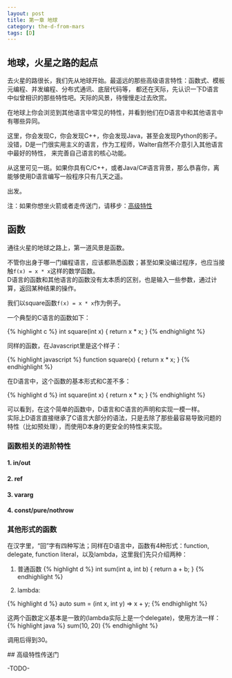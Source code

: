 ```yaml
---
layout: post
title: 第一章 地球
category: the-d-from-mars
tags: [D]
---
```


## 地球，火星之路的起点

去火星的路很长，我们先从地球开始。最遥远的那些高级语言特性：函数式、模板元编程、并发编程、分布式通讯、底层代码等，
都还在天际，先认识一下D语言中似曾相识的那些特性吧。天际的风景，待慢慢走过去欣赏。

在地球上你会浏览到其他语言中常见的特性，并看到他们在D语言中和其他语言中有哪些异同。

这里，你会发现C，你会发现C++，你会发现Java，甚至会发现Python的影子。
没错，D是一门很实用主义的语言，作为工程师，Walter自然不介意引入其他语言中最好的特性，
来完善自己语言的核心功能。


从这里可见一斑。如果你具有C/C++，或者Java/C#语言背景，那么恭喜你，离能够使用D语言编写一般程序只有几天之遥。


出发。

注：如果你想坐火箭或者走传送门，请移步：[高级特性](posts/tdfm-earth#advanced-topics)

<p class="title" id="functions"></p>

## 函数

通往火星的地球之路上，第一道风景是函数。

不管你出身于哪一门编程语言，应该都熟悉函数；甚至如果没编过程序，也应当接触`f(x) = x * x`这样的数学函数。  
D语言的函数和其他语言的函数没有太本质的区别，也是输入一些参数，通过计算，返回某种结果的操作。

我们以square函数`f(x) = x * x`作为例子。

一个典型的C语言的函数如下：

{% highlight c %}
int square(int x)
{
  return x * x;
}
{% endhighlight %} <!-- * -->


同样的函数，在Javascript里是这个样子：

{% highlight javascript %}
function square(x) {
  return x * x;
}
{% endhighlight %} <!-- * -->

在D语言中，这个函数的基本形式和C差不多：

{% highlight d %}
int square(int x)
{
  return x * x;
}
{% endhighlight %} <!-- * -->

可以看到，在这个简单的函数中，D语言和C语言的声明和实现一模一样。  
实际上D语言直接继承了C语言大部分的语法，只是去除了那些最容易导致问题的特性（比如预处理），而使用D本身的更安全的特性来实现。




### 函数相关的进阶特性

#### 1. in/out

#### 2. ref

#### 3. vararg

#### 4. const/pure/nothrow


### 其他形式的函数

在汉字里，“回”字有四种写法；同样在D语言中，函数有4种形式：function, delegate, function literal，以及lambda，这里我们先只介绍两种：

1. 普通函数
{% highlight d %}
int sum(int a, int b)
{
  return a + b;
}
{% endhighlight %}

1. lambda:

{% highlight d %}
auto sum = (int x, int y) => x + y;
{% endhighlight %}

这两个函数定义基本是一致的(lambda实际上是一个delegate)，使用方法一样：
{% highlight java %}
sum(10, 20)
{% endhighlight %}

调用后得到30。

<p class="title" id="advanced-topics"></p>
## 高级特性传送门

-TODO-



